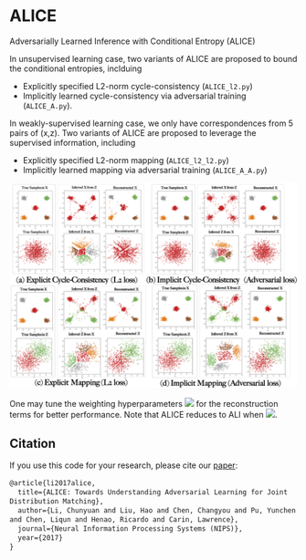 # ALICE
Adversarially Learned Inference with Conditional Entropy (ALICE)

In unsupervised learning case, two variants of ALICE are proposed to bound the conditional entropies, inclduing 

- Explicitly specified L2-norm cycle-consistency (`ALICE_l2.py`) 
- Implicitly learned cycle-consistency via adversarial training (`ALICE_A.py`).

In weakly-supervised learning case, we only have correspondences from 5 pairs of (x,z). Two variants of ALICE are proposed to leverage the supervised information, including 

- Explicitly specified L2-norm mapping  (`ALICE_l2_l2.py`) 
- Implicitly learned mapping via adversarial training (`ALICE_A_A.py`) 

 
 <img src="/toy_data/results/toy_data_results.png" width="1000px" />
 
    
One may tune the weighting hyperparameters <img src="https://latex.codecogs.com/gif.latex?$\lambda$" /> for the reconstruction terms for better performance. Note that ALICE reduces to ALI when <img src="https://latex.codecogs.com/gif.latex?$\lambda=0$" />.


## Citation
If you use this code for your research, please cite our [paper](https://arxiv.org/abs/1709.01215):

```
@article{li2017alice,
  title={ALICE: Towards Understanding Adversarial Learning for Joint Distribution Matching},
  author={Li, Chunyuan and Liu, Hao and Chen, Changyou and Pu, Yunchen and Chen, Liqun and Henao, Ricardo and Carin, Lawrence},
  journal={Neural Information Processing Systems (NIPS)},
  year={2017}
}
```
